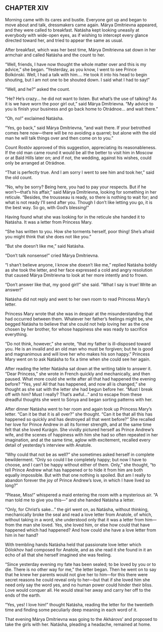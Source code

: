 ## CHAPTER XIV

Morning came with its cares and bustle. Everyone got up and began
to move about and talk, dressmakers came again. Márya Dmítrievna
appeared, and they were called to breakfast. Natásha kept looking
uneasily at everybody with wide-open eyes, as if wishing to intercept
every glance directed toward her, and tried to appear the same as usual.

After breakfast, which was her best time, Márya Dmítrievna sat down in
her armchair and called Natásha and the count to her.

“Well, friends, I have now thought the whole matter over and this is
my advice,” she began. “Yesterday, as you know, I went to see Prince
Bolkónski. Well, I had a talk with him.... He took it into his head to
begin shouting, but I am not one to be shouted down. I said what I had
to say!”

“Well, and he?” asked the count.

“He? He’s crazy... he did not want to listen. But what’s the use
of talking? As it is we have worn the poor girl out,” said Márya
Dmítrievna. “My advice to you is finish your business and go back
home to Otrádnoe... and wait there.”

“Oh, no!” exclaimed Natásha.

“Yes, go back,” said Márya Dmítrievna, “and wait there. If your
betrothed comes here now—there will be no avoiding a quarrel; but
alone with the old man he will talk things over and then come on to
you.”

Count Rostóv approved of this suggestion, appreciating its
reasonableness. If the old man came round it would be all the better to
visit him in Moscow or at Bald Hills later on; and if not, the wedding,
against his wishes, could only be arranged at Otrádnoe.

“That is perfectly true. And I am sorry I went to see him and took
her,” said the old count.

“No, why be sorry? Being here, you had to pay your respects. But if he
won’t—that’s his affair,” said Márya Dmítrievna, looking for
something in her reticule. “Besides, the trousseau is ready, so there
is nothing to wait for; and what is not ready I’ll send after you.
Though I don’t like letting you go, it is the best way. So go, with
God’s blessing!”

Having found what she was looking for in the reticule she handed it to
Natásha. It was a letter from Princess Mary.

“She has written to you. How she torments herself, poor thing! She’s
afraid you might think that she does not like you.”

“But she doesn’t like me,” said Natásha.

“Don’t talk nonsense!” cried Márya Dmítrievna.

“I shan’t believe anyone, I know she doesn’t like me,” replied
Natásha boldly as she took the letter, and her face expressed a cold
and angry resolution that caused Márya Dmítrievna to look at her more
intently and to frown.

“Don’t answer like that, my good girl!” she said. “What I say is
true! Write an answer!”

Natásha did not reply and went to her own room to read Princess
Mary’s letter.

Princess Mary wrote that she was in despair at the misunderstanding that
had occurred between them. Whatever her father’s feelings might be,
she begged Natásha to believe that she could not help loving her as
the one chosen by her brother, for whose happiness she was ready to
sacrifice everything.

“Do not think, however,” she wrote, “that my father is
ill-disposed toward you. He is an invalid and an old man who must be
forgiven; but he is good and magnanimous and will love her who makes his
son happy.” Princess Mary went on to ask Natásha to fix a time when
she could see her again.

After reading the letter Natásha sat down at the writing table
to answer it. “Dear Princess,” she wrote in French quickly and
mechanically, and then paused. What more could she write after all that
had happened the evening before? “Yes, yes! All that has happened, and
now all is changed,” she thought as she sat with the letter she had
begun before her. “Must I break off with him? Must I really? That’s
awful...” and to escape from these dreadful thoughts she went to
Sónya and began sorting patterns with her.

After dinner Natásha went to her room and again took up Princess
Mary’s letter. “Can it be that it is all over?” she thought.
“Can it be that all this has happened so quickly and has destroyed all
that went before?” She recalled her love for Prince Andrew in all its
former strength, and at the same time felt that she loved Kurágin. She
vividly pictured herself as Prince Andrew’s wife, and the scenes of
happiness with him she had so often repeated in her imagination, and
at the same time, aglow with excitement, recalled every detail of
yesterday’s interview with Anatole.

“Why could that not be as well?” she sometimes asked herself in
complete bewilderment. “Only so could I be completely happy; but now I
have to choose, and I can’t be happy without either of them. Only,”
she thought, “to tell Prince Andrew what has happened or to hide
it from him are both equally impossible. But with that one nothing is
spoiled. But am I really to abandon forever the joy of Prince Andrew’s
love, in which I have lived so long?”

“Please, Miss!” whispered a maid entering the room with a mysterious
air. “A man told me to give you this—” and she handed Natásha a
letter.

“Only, for Christ’s sake...” the girl went on, as Natásha,
without thinking, mechanically broke the seal and read a love letter
from Anatole, of which, without taking in a word, she understood only
that it was a letter from him—from the man she loved. Yes, she loved
him, or else how could that have happened which had happened? And how
could she have a love letter from him in her hand?

With trembling hands Natásha held that passionate love letter which
Dólokhov had composed for Anatole, and as she read it she found in it
an echo of all that she herself imagined she was feeling.

“Since yesterday evening my fate has been sealed; to be loved by you
or to die. There is no other way for me,” the letter began. Then he
went on to say that he knew her parents would not give her to him—for
this there were secret reasons he could reveal only to her—but that if
she loved him she need only say the word yes, and no human power could
hinder their bliss. Love would conquer all. He would steal her away and
carry her off to the ends of the earth.

“Yes, yes! I love him!” thought Natásha, reading the letter for the
twentieth time and finding some peculiarly deep meaning in each word of
it.

That evening Márya Dmítrievna was going to the Akhárovs’ and
proposed to take the girls with her. Natásha, pleading a headache,
remained at home.





